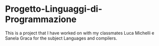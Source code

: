 # Progetto-Linguaggi-di-Programmazione

This is a project that I have worked on with my classmates Luca Michelli e Sanela Graca
for the subject Languages and compilers.
